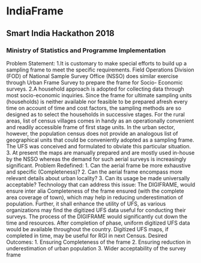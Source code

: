# IndiaFrame
## Smart India Hackathon 2018

###  Ministry of Statistics and Programme Implementation

<p>Problem Statement: 1.It is customary to make special efforts to build up a sampling frame to meet the specific requirements. Field Operations Division (FOD) of National Sample Survey Office (NSSO) does similar exercise through Urban Frame Survey to prepare the frame for Socio- Economic surveys. 2.A household approach is adopted for collecting data through most socio-economic inquiries. Since the frame for ultimate sampling units (households) is neither available nor feasible to be prepared afresh every time on account of time and cost factors, the sampling methods are so designed as to select the households in successive stages. For the rural areas, list of census villages comes in handy as an operationally convenient and readily accessible frame of first stage units. In the urban sector, however, the population census does not provide an analogous list of geographical units that could be conveniently adopted as a sampling frame. The UFS was conceived and formulated to obviate this particular situation. 3. At present the maps are manually prepared and are mostly used in-house by the NSSO whereas the demand for such aerial surveys is increasingly significant. Problem Redefined: 1. Can the aerial frame be more exhaustive and specific (Completeness)? 2. Can the aerial frame encompass more relevant details about urban locality? 3. Can its usage be made universally acceptable? Technology that can address this issue: The DIGIFRAME, would ensure inter alia Completeness of the frame ensured (with the complete area coverage of town), which may help in reducing underestimation of population. Further, it shall enhance the utility of UFS, as various organizations may find the digitized UFS data useful for conducting their surveys. The process of the DIGIFRAME would significantly cut down the time and resources. After completion of phase, uniform digitized UFS data would be available throughout the country. Digitized UFS maps, if completed in time, may be useful for RGI in next Census. Desired Outcomes: 1. Ensuring Completeness of the frame 2. Ensuring reduction in underestimation of urban population 3. Wider acceptability of the survey frame</p>
